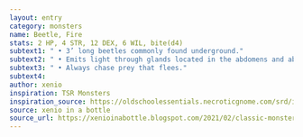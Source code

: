 ```yaml
---
layout: entry 
category: monsters
name: Beetle, Fire
stats: 2 HP, 4 STR, 12 DEX, 6 WIL, bite(d4)
subtext1: " • 3’ long beetles commonly found underground."
subtext2: " • Emits light through glands located in the abdomens and above the eyes,"
subtext3: " • Always chase prey that flees."
subtext4: 
author: xenio
inspiration: TSR Monsters
inspiration_source: https://oldschoolessentials.necroticgnome.com/srd/index.php/Monster_Descriptions
source: xenio in a bottle
source_url: https://xenioinabottle.blogspot.com/2021/02/classic-monsters-for-cairnito-part-1.html
---
```

